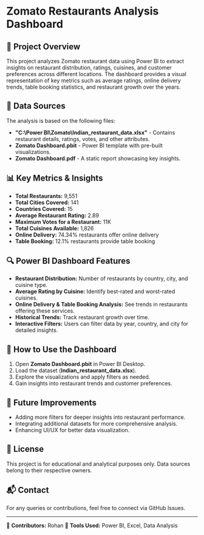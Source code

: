 # Zomato Restaurants Analysis Dashboard

## 📌 Project Overview
This project analyzes Zomato restaurant data using Power BI to extract insights on restaurant distribution, ratings, cuisines, and customer preferences across different locations. The dashboard provides a visual representation of key metrics such as average ratings, online delivery trends, table booking statistics, and restaurant growth over the years.

## 📂 Data Sources
The analysis is based on the following files:
- **"C:\Power BI\Zomato\Indian_restaurant_data.xlsx"** - Contains restaurant details, ratings, votes, and other attributes.
- **Zomato Dashboard.pbit** - Power BI template with pre-built visualizations.
- **Zomato Dashboard.pdf** - A static report showcasing key insights.

## 📊 Key Metrics & Insights
- **Total Restaurants:** 9,551
- **Total Cities Covered:** 141
- **Countries Covered:** 15
- **Average Restaurant Rating:** 2.89
- **Maximum Votes for a Restaurant:** 11K
- **Total Cuisines Available:** 1,826
- **Online Delivery:** 74.34% restaurants offer online delivery
- **Table Booking:** 12.1% restaurants provide table booking

## 🔍 Power BI Dashboard Features
- **Restaurant Distribution:** Number of restaurants by country, city, and cuisine type.
- **Average Rating by Cuisine:** Identify best-rated and worst-rated cuisines.
- **Online Delivery & Table Booking Analysis:** See trends in restaurants offering these services.
- **Historical Trends:** Track restaurant growth over time.
- **Interactive Filters:** Users can filter data by year, country, and city for detailed insights.

## 🚀 How to Use the Dashboard
1. Open **Zomato Dashboard.pbit** in Power BI Desktop.
2. Load the dataset (**Indian_restaurant_data.xlsx**).
3. Explore the visualizations and apply filters as needed.
4. Gain insights into restaurant trends and customer preferences.

## 🔮 Future Improvements
- Adding more filters for deeper insights into restaurant performance.
- Integrating additional datasets for more comprehensive analysis.
- Enhancing UI/UX for better data visualization.

## 📜 License
This project is for educational and analytical purposes only. Data sources belong to their respective owners.

## 📬 Contact
For any queries or contributions, feel free to connect via GitHub Issues.

---

📌 **Contributors:** Rohan
📌 **Tools Used:** Power BI, Excel, Data Analysis
